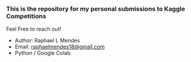 ### This is the repository for my personal submissions to Kaggle Competitions

Feel Free to reach out!

* Author: Raphael L Mendes
* Email: raphaelmendes18@gmail.com
* Python / Google Colab